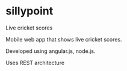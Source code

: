 # sillypoint
Live cricket scores

Mobile web app that shows live cricket scores. 

Developed using angular.js, node.js. 

Uses REST architecture